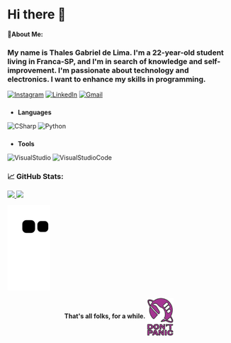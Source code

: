 <h1>Hi there 👋</h1>

<b>💬About Me:</b>

### My name is Thales Gabriel de Lima. I'm a 22-year-old student living in Franca-SP, and I'm in search of knowledge and self-improvement. I'm passionate about technology and electronics. I want to enhance my skills in programming.

<p align="left">
  <a href="https://www.instagram.com/tael42f/">
  <img alt="Instagram" src="https://img.shields.io/badge/Instagram-%23E4405F.svg?logo=Instagram&logoColor=white"  title="@tael42f"/></a>
  <a href="www.linkedin.com/in/thales-lima42">
  <img alt="LinkedIn" src="https://img.shields.io/badge/linkedin-%230077B5.svg?logo=linkedin&logoColor=white"  title="LinkedIn - Thales Lima"/></a>
  <a href="mailto:thalesgabriel42@gmail.com">
  <img alt="Gmail" src="https://img.shields.io/badge/Gmail-D14836?logo=gmail&logoColor=white"  title="Gmail - Thales Lima"/></a>
</p>

### <b>
- Languages
</b>
<p>
  <img alt="CSharp" src="https://img.shields.io/badge/c%23-%23239120.svg?logo=c-sharp&logoColor=white"  title="CSharp"/>
  <img alt="Python" src="https://img.shields.io/badge/python-3670A0?logo=python&logoColor=ffdd54"  title="Python"/>
</p>

### <b>
- Tools
</b>

<p align="left">
  <img alt="VisualStudio" src="https://img.shields.io/badge/Visual%20Studio-5C2D91.svg?logo=visual-studio&logoColor=white" title="Visual Studio"/>
  <img alt="VisualStudioCode" src="https://img.shields.io/badge/Visual%20Studio%20Code-0078d7.svg?logo=visual-studio-code&logoColor=white"  title="Visual Studio Code"/>
</p>

### <b>📈 GitHub Stats:</b>

<div align="left">

  <a href="https://github.com/Thales-Gabriel42">

  <img height="180em" src="https://github-readme-stats.vercel.app/api?username=Thales-Gabriel42&show_icons=true&theme=radical">
  <img height="180em" src="https://github-readme-stats.vercel.app/api/top-langs/?username=Thales-Gabriel42&layout=compact&theme=radical">

  </a>

</div>

![Snake animation](https://github.com/Thales-Gabriel42/Thales-Gabriel42/blob/output/github-contribution-grid-snake.svg)

<div align="center">
  <b>That's all folks, for a while.</b> <img align="center" alt="CSharp" width="60" src="./img/github-dontpanic.png?raw=true"  title="Don't Panic"/>
</div>

